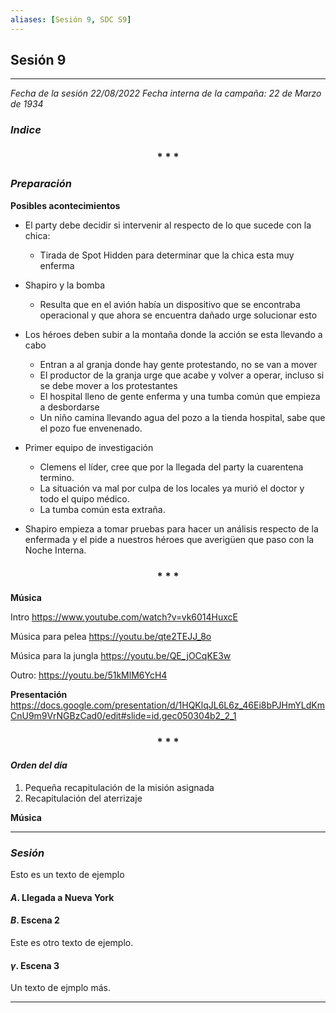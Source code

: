 ```yaml
---
aliases: [Sesión 9, SDC S9]
---
```



## Sesión 9
---

_Fecha de la sesión 22/08/2022_
_Fecha interna de la campaña: 22 de Marzo de 1934_

### _Indice_

<div align='center'>
   <h3> * * * </h3>
</div>

### _Preparación_

**Posibles acontecimientos**
+ El party debe decidir si intervenir al respecto de lo que sucede con la chica:
	+ Tirada de Spot Hidden para determinar que la chica esta muy enferma

+ Shapiro y la bomba
	+ Resulta que en el avión había un dispositivo que se encontraba operacional y que ahora se encuentra dañado urge solucionar esto

+ Los héroes deben subir a la montaña donde la acción se esta llevando a cabo
	+ Entran a al granja donde hay gente protestando, no se van a mover
	+ El productor de la granja urge que acabe y volver a operar, incluso si se debe mover a los protestantes
	+ El hospital lleno de gente enferma y una tumba  común que empieza a desbordarse
	+ Un niño camina llevando agua del pozo a la tienda hospital, sabe que el pozo fue envenenado.

+ Primer equipo de investigación
	+ Clemens el líder, cree que por la llegada del party la cuarentena termino.
	+ La situación va mal por culpa de los locales ya murió el doctor y todo el quipo médico.
	+ La tumba común esta extraña.

+ Shapiro empieza a tomar pruebas para hacer un análisis respecto de la enfermada y el pide a nuestros héroes que averigüen que paso con la Noche Interna.

<div align='center'>
   <h3> * * * </h3>
</div>

**Música**

Intro
<https://www.youtube.com/watch?v=vk6014HuxcE>

Música para pelea
<https://youtu.be/qte2TEJJ_8o>

Música para la jungla
<https://youtu.be/QE_jOCqKE3w>

Outro:
<https://youtu.be/51kMlM6YcH4>

**Presentación**
<https://docs.google.com/presentation/d/1HQKlqJL6L6z_46Ei8bPJHmYLdKmCnU9m9VrNGBzCad0/edit#slide=id.gec050304b2_2_1>


<div align='center'>
   <h3> * * * </h3>
</div>

#### _Orden del día_

1. Pequeña recapitulación de la misión asignada
2. Recapitulación del aterrizaje


**Música**


---

### _Sesión_

Esto es un texto de ejemplo


#### $A$. Llegada a Nueva York 


#### $B$. Escena 2

Este es otro texto de ejemplo.


#### $\gamma$. Escena 3

Un texto de ejmplo más.


---


 
 